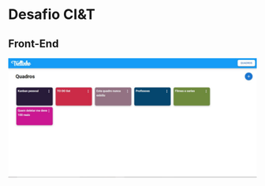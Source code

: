 # Desafio CI&T

## Front-End
![alt text](https://github.com/BeOneSix/To-doList/blob/master/imagens/Quadros.jfif)
